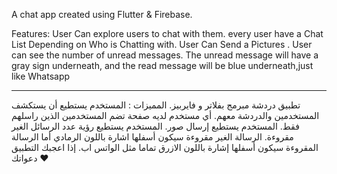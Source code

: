 A chat app created using Flutter & Firebase.

Features: 
  User Can explore users to chat with them.
  every user have a Chat List Depending on Who is Chatting with.
  User Can Send a Pictures .
  User can see the number of unread messages.
  The unread message will have a gray sign underneath, and the read message will be blue underneath,just like Whatsapp
___________________________________________
تطبيق دردشة مبرمج بفلاتر و فايربيز.
المميزات :
المستخدم يستطيع أن يستكشف المستخدمين والدردشة معهم.
أي مستخدم لديه صفحة تضم المستخدمين الذين راسلهم فقط.
المستخدم يستطيع إرسال صور.
المستخدم يستطيع رؤية عدد الرسائل الغير مقروءة. 
الرسالة الغير مقروءة سيكون أسفلها اشارة باللون الرمادي أما الرسالة المقروءة سيكون أسفلها إشارة باللون الازرق تماما مثل الواتس اب.
إذا اعجبك التطبيق  دعواتك ❤
